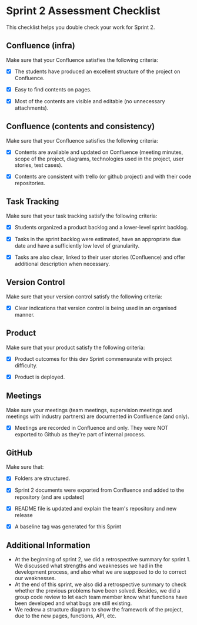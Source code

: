 # Sprint 2 Assessment Checklist
This checklist helps you double check your work for Sprint 2. 


## Confluence (infra)
Make sure that your Confluence satisfies the following criteria:

- [x] The students have produced an excellent structure of the project on Confluence. 
- [x] Easy to find contents on pages.
- [x] Most of the contents are visible and editable (no unnecessary attachments). 


## Confluence (contents and consistency)
Make sure that your Confluence satisfies the following criteria:

- [x] Contents are available and updated on Confluence (meeting minutes, scope of the project, diagrams, technologies used in the project, user stories, test cases). 
- [x] Contents are consistent with trello (or github project) and with their code repositories. 


## Task Tracking
Make sure that your task tracking satisfy the following criteria:

- [x] Students organized a product backlog and a lower-level sprint backlog. 
- [x] Tasks in the sprint backlog were estimated, have an appropriate due date and have a sufficiently low level of granularity. 
- [x] Tasks are also clear, linked to their user stories (Confluence) and offer additional description when necessary.


## Version Control
Make sure that your version control satisfy the following criteria:
- [x] Clear indications that version control is being used in an organised manner. 


## Product
Make sure that your product satisfy the following criteria:

- [x] Product outcomes for this dev Sprint commensurate with project difficulty.
- [x] Product is deployed.


## Meetings
Make sure your meetings (team meetings, supervision meetings and meetings with industry partners) are documented in Confluence (and only). 

- [x] Meetings are recorded in Confluence and only. They were NOT exported to Github as they're part of internal process.


## GitHub
Make sure that: 

- [x] Folders are structured.
- [x] Sprint 2 documents were exported from Confluence and added to the repository (and are updated)
- [x] README file is updated and explain the team's repository and new release
- [x] A baseline tag was generated for this Sprint


## Additional Information
- At the beginning of sprint 2, we did a retrospective summary for sprint 1. We discussed what strengths and weaknesses we had in the development process, and also what we are supposed to do to correct our weaknesses.
- At the end of this sprint, we also did a retrospective summary to check whether the previous problems have been solved. Besides, we did a group code review to let each team member know what functions have been developed and what bugs are still existing.
- We redrew a structure diagram to show the framework of the project, due to the new pages, functions, API, etc.
